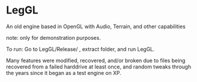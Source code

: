 # LegGL
An old engine based in OpenGL with Audio, Terrain, and other capabilities

note: only for demonstration purposes. 

To run: Go to LegGL/Release/ , extract folder, and run LegGL.

Many features were modified, recovered, and/or broken due to files being recovered from a failed harddrive at least once, and random tweaks through the years since it began as a test engine on XP.

